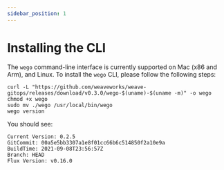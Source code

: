 ```yaml
---
sidebar_position: 1
---
```


# Installing the CLI

The `wego` command-line interface is currently supported on Mac (x86 and Arm), and Linux.
To install the `wego` CLI, please follow the following steps:

```console
curl -L "https://github.com/weaveworks/weave-gitops/releases/download/v0.3.0/wego-$(uname)-$(uname -m)" -o wego
chmod +x wego
sudo mv ./wego /usr/local/bin/wego
wego version
```

You should see:

```console
Current Version: 0.2.5
GitCommit: 00a5e5bb3307a1e8f01cc66b6c514850f2a10e9a
BuildTime: 2021-09-08T23:56:57Z
Branch: HEAD
Flux Version: v0.16.0
```
